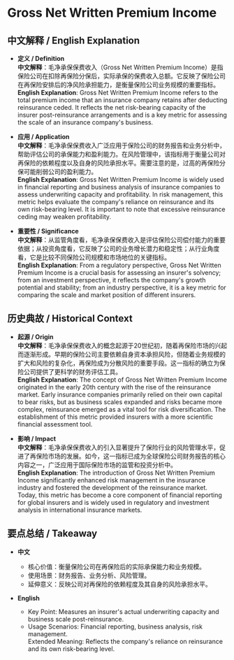 # Gross Net Written Premium Income

## 中文解释 / English Explanation

* **定义 / Definition**  
  **中文解释**：毛净承保保费收入（Gross Net Written Premium Income）是指保险公司在扣除再保险分保后，实际承保的保费收入总额。它反映了保险公司在再保险安排后的净风险承担能力，是衡量保险公司业务规模的重要指标。  
  **English Explanation**: Gross Net Written Premium Income refers to the total premium income that an insurance company retains after deducting reinsurance ceded. It reflects the net risk-bearing capacity of the insurer post-reinsurance arrangements and is a key metric for assessing the scale of an insurance company's business.

* **应用 / Application**  
  **中文解释**：毛净承保保费收入广泛应用于保险公司的财务报告和业务分析中，帮助评估公司的承保能力和盈利能力。在风险管理中，该指标用于衡量公司对再保险的依赖程度以及自身的风险承担水平。需要注意的是，过高的再保险分保可能削弱公司的盈利能力。  
  **English Explanation**: Gross Net Written Premium Income is widely used in financial reporting and business analysis of insurance companies to assess underwriting capacity and profitability. In risk management, this metric helps evaluate the company's reliance on reinsurance and its own risk-bearing level. It is important to note that excessive reinsurance ceding may weaken profitability.

* **重要性 / Significance**  
  **中文解释**：从监管角度看，毛净承保保费收入是评估保险公司偿付能力的重要依据；从投资角度看，它反映了公司的业务增长潜力和稳定性；从行业角度看，它是比较不同保险公司规模和市场地位的关键指标。  
  **English Explanation**: From a regulatory perspective, Gross Net Written Premium Income is a crucial basis for assessing an insurer's solvency; from an investment perspective, it reflects the company's growth potential and stability; from an industry perspective, it is a key metric for comparing the scale and market position of different insurers.

## 历史典故 / Historical Context

* **起源 / Origin**  
  **中文解释**：毛净承保保费收入的概念起源于20世纪初，随着再保险市场的兴起而逐渐形成。早期的保险公司主要依赖自身资本承担风险，但随着业务规模的扩大和风险的复杂化，再保险成为分散风险的重要手段。这一指标的确立为保险公司提供了更科学的财务评估工具。  
  **English Explanation**: The concept of Gross Net Written Premium Income originated in the early 20th century with the rise of the reinsurance market. Early insurance companies primarily relied on their own capital to bear risks, but as business scales expanded and risks became more complex, reinsurance emerged as a vital tool for risk diversification. The establishment of this metric provided insurers with a more scientific financial assessment tool.

* **影响 / Impact**  
  **中文解释**：毛净承保保费收入的引入显著提升了保险行业的风险管理水平，促进了再保险市场的发展。如今，这一指标已成为全球保险公司财务报告的核心内容之一，广泛应用于国际保险市场的监管和投资分析中。  
  **English Explanation**: The introduction of Gross Net Written Premium Income significantly enhanced risk management in the insurance industry and fostered the development of the reinsurance market. Today, this metric has become a core component of financial reporting for global insurers and is widely used in regulatory and investment analysis in international insurance markets.

## 要点总结 / Takeaway

* **中文**  
  - 核心价值：衡量保险公司在再保险后的实际承保能力和业务规模。  
  - 使用场景：财务报告、业务分析、风险管理。  
  - 延伸意义：反映公司对再保险的依赖程度及其自身的风险承担水平。

* **English**  
  - Key Point: Measures an insurer's actual underwriting capacity and business scale post-reinsurance.  
  - Usage Scenarios: Financial reporting, business analysis, risk management.  
Extended Meaning: Reflects the company's reliance on reinsurance and its own risk-bearing level.